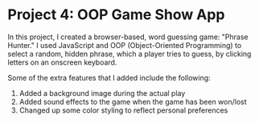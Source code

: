 # Project 4: OOP Game Show App
 In this project, I created a browser-based, word guessing game: "Phrase Hunter." I used JavaScript and OOP (Object-Oriented Programming) to select a random, hidden phrase, which a player tries to guess, by clicking letters on an onscreen keyboard.
 
 Some of the extra features that I added include the following:
 1) Added a background image during the actual play 
 2) Added sound effects to the game when the game has been won/lost
 3) Changed up some color styling to reflect personal preferences
